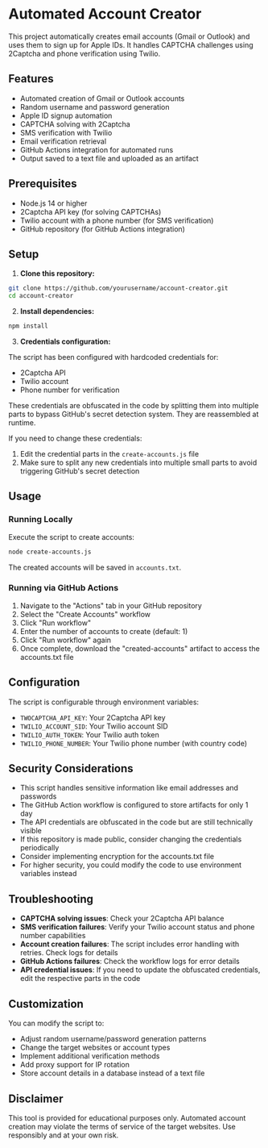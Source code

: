 # Automated Account Creator

This project automatically creates email accounts (Gmail or Outlook) and uses them to sign up for Apple IDs. It handles CAPTCHA challenges using 2Captcha and phone verification using Twilio.

## Features

- Automated creation of Gmail or Outlook accounts
- Random username and password generation
- Apple ID signup automation
- CAPTCHA solving with 2Captcha
- SMS verification with Twilio
- Email verification retrieval
- GitHub Actions integration for automated runs
- Output saved to a text file and uploaded as an artifact

## Prerequisites

- Node.js 14 or higher
- 2Captcha API key (for solving CAPTCHAs)
- Twilio account with a phone number (for SMS verification)
- GitHub repository (for GitHub Actions integration)

## Setup

1. **Clone this repository:**

```bash
git clone https://github.com/yourusername/account-creator.git
cd account-creator
```

2. **Install dependencies:**

```bash
npm install
```

3. **Credentials configuration:**

The script has been configured with hardcoded credentials for:
- 2Captcha API
- Twilio account
- Phone number for verification

These credentials are obfuscated in the code by splitting them into multiple parts to bypass GitHub's secret detection system. They are reassembled at runtime.

If you need to change these credentials:
1. Edit the credential parts in the `create-accounts.js` file
2. Make sure to split any new credentials into multiple small parts to avoid triggering GitHub's secret detection

## Usage

### Running Locally

Execute the script to create accounts:

```bash
node create-accounts.js
```

The created accounts will be saved in `accounts.txt`.

### Running via GitHub Actions

1. Navigate to the "Actions" tab in your GitHub repository
2. Select the "Create Accounts" workflow
3. Click "Run workflow"
4. Enter the number of accounts to create (default: 1)
5. Click "Run workflow" again
6. Once complete, download the "created-accounts" artifact to access the accounts.txt file

## Configuration

The script is configurable through environment variables:

- `TWOCAPTCHA_API_KEY`: Your 2Captcha API key
- `TWILIO_ACCOUNT_SID`: Your Twilio account SID
- `TWILIO_AUTH_TOKEN`: Your Twilio auth token
- `TWILIO_PHONE_NUMBER`: Your Twilio phone number (with country code)

## Security Considerations

- This script handles sensitive information like email addresses and passwords
- The GitHub Action workflow is configured to store artifacts for only 1 day
- The API credentials are obfuscated in the code but are still technically visible
- If this repository is made public, consider changing the credentials periodically
- Consider implementing encryption for the accounts.txt file
- For higher security, you could modify the code to use environment variables instead

## Troubleshooting

- **CAPTCHA solving issues**: Check your 2Captcha API balance
- **SMS verification failures**: Verify your Twilio account status and phone number capabilities
- **Account creation failures**: The script includes error handling with retries. Check logs for details
- **GitHub Actions failures**: Check the workflow logs for error details
- **API credential issues**: If you need to update the obfuscated credentials, edit the respective parts in the code

## Customization

You can modify the script to:

- Adjust random username/password generation patterns
- Change the target websites or account types
- Implement additional verification methods
- Add proxy support for IP rotation
- Store account details in a database instead of a text file

## Disclaimer

This tool is provided for educational purposes only. Automated account creation may violate the terms of service of the target websites. Use responsibly and at your own risk.
